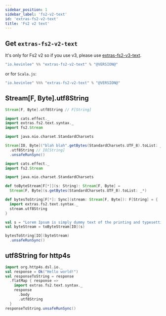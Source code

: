 ```yaml
---
sidebar_position: 1
sidebar_label: 'fs2-v2-text'
id: 'extras-fs2-v2-text'
title: 'Fs2 v2 text'
---
```


## Get `extras-fs2-v2-text`

It's only for Fs2 v2 so if you use v3, please use [extras-fs2-v3-text](../v3/extras-fs2-v3-text).
```scala
"io.kevinlee" %% "extras-fs2-v2-text" % "@VERSION@"
```
or for `Scala.js`:
```scala
"io.kevinlee" %%% "extras-fs2-v2-text" % "@VERSION@"
```

## Stream[F, Byte].utf8String

```scala
Stream[F, Byte].utf8String // F[String]
```

```scala mdoc:reset-object
import cats.effect._
import extras.fs2.text.syntax._
import fs2.Stream

import java.nio.charset.StandardCharsets

Stream[IO, Byte]("blah blah".getBytes(StandardCharsets.UTF_8).toList: _*)
  .utf8String // IO[String]
  .unsafeRunSync()
```

```scala mdoc:reset-object
import cats.effect._
import fs2.Stream

import java.nio.charset.StandardCharsets

def toByteStream[F[*]](s: String): Stream[F, Byte] =
  Stream[F, Byte](s.getBytes(StandardCharsets.UTF_8).toList: _*)

def bytesToString[F[*]: Sync](stream: Stream[F, Byte]): F[String] = {
  import extras.fs2.text.syntax._
  stream.utf8String
}

val s = "Lorem Ipsum is simply dummy text of the printing and typesetting industry."
val byteStream = toByteStream[IO](s)

bytesToString[IO](byteStream)
  .unsafeRunSync()
```

## utf8String for http4s
```scala mdoc:reset-object:height=9
import org.http4s.dsl.io._
val response = Ok("Hello world!")
val responseToString = response
  .flatMap { response =>
    import extras.fs2.text.syntax._
    response
      .body
      .utf8String
  }
responseToString.unsafeRunSync()
```

